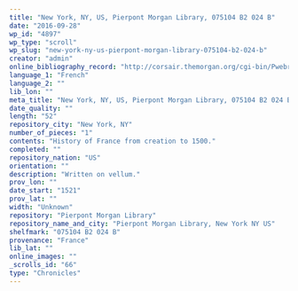 ```yaml
---
title: "New York, NY, US, Pierpont Morgan Library, 075104 B2 024 B"
date: "2016-09-28"
wp_id: "4897"
wp_type: "scroll"
wp_slug: "new-york-ny-us-pierpont-morgan-library-075104-b2-024-b"
creator: "admin"
online_bibliography_record: "http://corsair.themorgan.org/cgi-bin/Pwebrecon.cgi?BBID=163610"
language_1: "French"
language_2: ""
lib_lon: ""
meta_title: "New York, NY, US, Pierpont Morgan Library, 075104 B2 024 B"
date_quality: ""
length: "52"
repository_city: "New York, NY"
number_of_pieces: "1"
contents: "History of France from creation to 1500."
completed: ""
repository_nation: "US"
orientation: ""
description: "Written on vellum."
prov_lon: ""
date_start: "1521"
prov_lat: ""
width: "Unknown"
repository: "Pierpont Morgan Library"
repository_name_and_city: "Pierpont Morgan Library, New York NY US"
shelfmark: "075104 B2 024 B"
provenance: "France"
lib_lat: ""
online_images: ""
_scrolls_id: "66"
type: "Chronicles"
---
```



